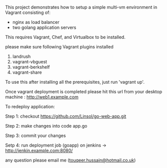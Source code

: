 This project demonstrates how to setup a simple multi-vm environment in Vagrant consisting of:

* nginx as load balancer
* two golang application servers

This requires Vagrant, Chef, and Virtualbox to be installed.

please make sure following Vagrant plugins installed 
 1. landrush
 2. vagrant-vbguest
 3. vagrant-berkshelf
 4. vagrant-share

To use this after installing all the prerequisites, just run 'vagrant up'.

Once vagrant deployment is completed please hit this url from your desktop machine :  http://web1.example.com

To redeploy application:


Step 1: checkout https://github.com/Linsol/go-web-app.git


Step 2: make changes into code app.go


Step 3: commit your changes 


Setp 4: run deployment job (goapp) on jenkins -> http://jenkin.example.com:8080/

any question please email me (touqeer.hussain@hotmail.co.uk)
